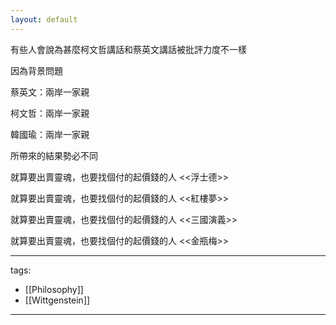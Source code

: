 ```yaml
---
layout: default
---
```

有些人會說為甚麼柯文哲講話和蔡英文講話被批評力度不一樣

  

因為背景問題

蔡英文：兩岸一家親

柯文哲：兩岸一家親

韓國瑜：兩岸一家親

所帶來的結果勢必不同

  

  

就算要出賣靈魂，也要找個付的起價錢的人 <<浮士德>>

就算要出賣靈魂，也要找個付的起價錢的人 <<紅樓夢>>

就算要出賣靈魂，也要找個付的起價錢的人 <<三國演義>>

就算要出賣靈魂，也要找個付的起價錢的人 <<金瓶梅>>

  
---
tags:
  - [[Philosophy]]
  - [[Wittgenstein]]

---
